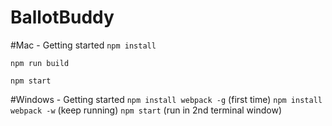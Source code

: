 # BallotBuddy


#Mac - Getting started
`npm install`

`npm run build`

`npm start`


#Windows - Getting started
`npm install webpack -g` (first time)
`npm install`
`webpack -w` (keep running)
`npm start` (run in 2nd terminal window)